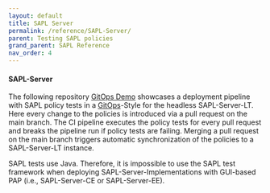 ```yaml
---
layout: default
title: SAPL Server
permalink: /reference/SAPL-Server/
parent: Testing SAPL policies
grand_parent: SAPL Reference
nav_order: 4
---
```


#### SAPL-Server

The following repository [GitOps Demo](https://github.com/heutelbeck/sapl-server-lt-gitops-example) showcases a deployment pipeline with SAPL policy tests in a [GitOps](https://www.weave.works/blog/gitops-operations-by-pull-request)\-Style for the headless SAPL-Server-LT. Here every change to the policies is introduced via a pull request on the main branch. The CI pipeline executes the policy tests for every pull request and breaks the pipeline run if policy tests are failing. Merging a pull request on the main branch triggers automatic synchronization of the policies to a SAPL-Server-LT instance.

SAPL tests use Java. Therefore, it is impossible to use the SAPL test framework when deploying SAPL-Server-Implementations with GUI-based PAP (i.e., SAPL-Server-CE or SAPL-Server-EE).